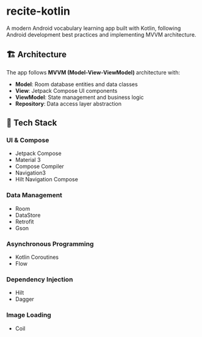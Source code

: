# recite-kotlin

A modern Android vocabulary learning app built with Kotlin, following Android development best practices and implementing MVVM architecture.

## 🏗️ Architecture

The app follows **MVVM (Model-View-ViewModel)** architecture with:

- **Model**: Room database entities and data classes
- **View**: Jetpack Compose UI components
- **ViewModel**: State management and business logic
- **Repository**: Data access layer abstraction


## 🚀 Tech Stack

### **UI & Compose**
- Jetpack Compose
- Material 3
- Compose Compiler
- Navigation3
- Hilt Navigation Compose

### **Data Management**
- Room
- DataStore
- Retrofit
- Gson

### **Asynchronous Programming**
- Kotlin Coroutines
- Flow

### **Dependency Injection**
- Hilt
- Dagger

### **Image Loading**
- Coil